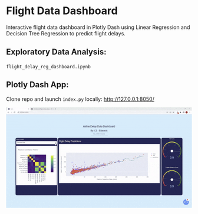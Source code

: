 # Flight Data Dashboard
Interactive flight data dashboard in Plotly Dash using Linear Regression and Decision Tree Regression to predict flight delays.

## Exploratory Data Analysis:
`flight_delay_reg_dashboard.ipynb`

## Plotly Dash App:
Clone repo and launch `index.py` locally: http://127.0.0.1:8050/


![](https://github.com/CS-Edwards/flight_delay_data_dashboard/blob/main/dashboard_gif.gif)
